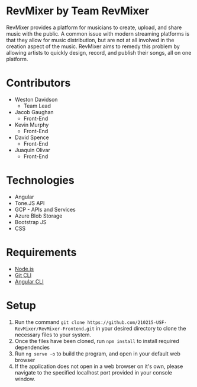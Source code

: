# RevMixer by Team RevMixer
RevMixer provides a platform for musicians to create, upload, and share music with the public. A common issue with modern streaming platforms is that they allow for music distribution, but are not at all involved in the creation aspect of the music. RevMixer aims to remedy this problem by allowing artists to quickly design, record, and publish their songs, all on one platform.

# Contributors
- Weston Davidson
    - Team Lead
- Jacob Gaughan
    - Front-End 
- Kevin Murphy
    - Front-End
- David Spence
    - Front-End
- Juaquin Olivar
    - Front-End

# Technologies
* Angular
* Tone.JS API
* GCP - APIs and Services
* Azure Blob Storage
* Bootstrap JS
* CSS

# Requirements
- [Node.js](https://nodejs.org/en/)
- [Git CLI](https://git-scm.com/)
- [Angular CLI](https://angular.io/)

# Setup
1. Run the command `git clone https://github.com/210215-USF-RevMixer/RevMixer-Frontend.git` in your desired directory to clone the necessary files to your system.
1. Once the files have been cloned, run `npm install` to install required dependencies
1. Run `ng serve -o` to build the program, and open in your default web browser
1. If the application does not open in a web browser on it's own, please navigate to the specified localhost port provided in your console window.
